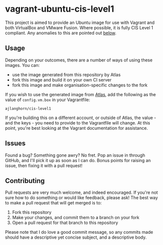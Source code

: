 # vagrant-ubuntu-cis-level1

This project is aimed to provide an Ubuntu image for use with Vagrant and
both VirtualBox and VMware Fusion. Where possible, it is fully CIS Level 1
compliant. Any anomalies to this are pointed out [below](#nonconformance).

## Usage

Depending on your outcomes, there are a number of ways of using these
images. You can:

  - use the image generated from this repository by Atlas
  - fork this image and build it on your own CI server
  - fork this image and make organisation-specific changes to the fork

If you wish to use the generated image from [Atlas](https://atlas.hashicorp.com), add the following as the value of `config.vm.box` in your Vagrantfile:

  ```
  ajlanghorn/cis-level1
  ```

If you're building this on a different account, or outside of Atlas, the
value - and the keys - you need to provide to the Vagrantfile will change.
At this point, you're best looking at the Vagrant documentation for
assistance.

## Issues

Found a bug? Something gone awry? No fret. Pop an issue in through GitHub,
and I'll pick it up as soon as I can do. Bonus points for raising an issue,
then fixing it with a pull request!

## Contributing

Pull requests are very much welcome, and indeed encouraged. If you're not
sure how to do something or would like feedback, please ask! The best way to
make a pull request that will get merged is to:

  1. Fork this repository
  2. Make your changes, and commit them to a branch on your fork
  3. Open a pull request for that branch to this repository
 
Please note that I do love a good commit message, so any commits made should
have a descriptive yet concise subject, and a descriptive body.
